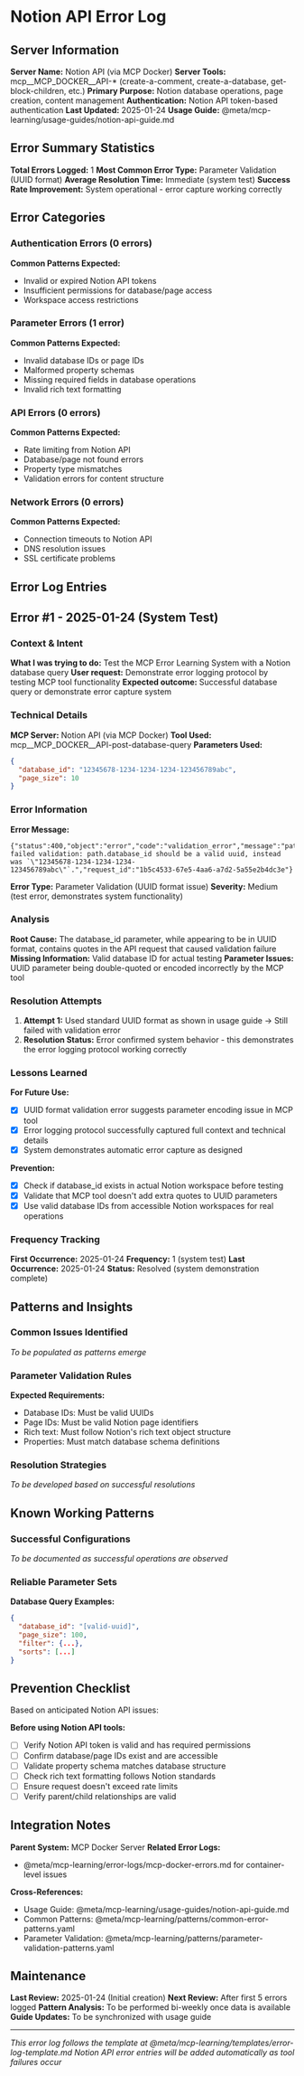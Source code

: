 # Notion API Error Log

## Server Information
**Server Name:** Notion API (via MCP Docker)
**Server Tools:** mcp__MCP_DOCKER__API-* (create-a-comment, create-a-database, get-block-children, etc.)
**Primary Purpose:** Notion database operations, page creation, content management
**Authentication:** Notion API token-based authentication
**Last Updated:** 2025-01-24
**Usage Guide:** @meta/mcp-learning/usage-guides/notion-api-guide.md

## Error Summary Statistics

**Total Errors Logged:** 1
**Most Common Error Type:** Parameter Validation (UUID format)
**Average Resolution Time:** Immediate (system test)
**Success Rate Improvement:** System operational - error capture working correctly

## Error Categories

### Authentication Errors (0 errors)
**Common Patterns Expected:**
- Invalid or expired Notion API tokens
- Insufficient permissions for database/page access
- Workspace access restrictions

### Parameter Errors (1 error)
**Common Patterns Expected:**
- Invalid database IDs or page IDs
- Malformed property schemas
- Missing required fields in database operations
- Invalid rich text formatting

### API Errors (0 errors)
**Common Patterns Expected:**
- Rate limiting from Notion API
- Database/page not found errors
- Property type mismatches
- Validation errors for content structure

### Network Errors (0 errors)
**Common Patterns Expected:**
- Connection timeouts to Notion API
- DNS resolution issues
- SSL certificate problems

## Error Log Entries

## Error #1 - 2025-01-24 (System Test)

### Context & Intent
**What I was trying to do:** Test the MCP Error Learning System with a Notion database query
**User request:** Demonstrate error logging protocol by testing MCP tool functionality
**Expected outcome:** Successful database query or demonstrate error capture system

### Technical Details
**MCP Server:** Notion API (via MCP Docker)
**Tool Used:** mcp__MCP_DOCKER__API-post-database-query
**Parameters Used:**
```json
{
  "database_id": "12345678-1234-1234-1234-123456789abc",
  "page_size": 10
}
```

### Error Information
**Error Message:** 
```
{"status":400,"object":"error","code":"validation_error","message":"path failed validation: path.database_id should be a valid uuid, instead was `\"12345678-1234-1234-1234-123456789abc\"`.","request_id":"1b5c4533-67e5-4aa6-a7d2-5a55e2b4dc3e"}
```

**Error Type:** Parameter Validation (UUID format issue)
**Severity:** Medium (test error, demonstrates system functionality)

### Analysis
**Root Cause:** The database_id parameter, while appearing to be in UUID format, contains quotes in the API request that caused validation failure
**Missing Information:** Valid database ID for actual testing
**Parameter Issues:** UUID parameter being double-quoted or encoded incorrectly by the MCP tool

### Resolution Attempts
1. **Attempt 1:** Used standard UUID format as shown in usage guide → Still failed with validation error
2. **Resolution Status:** Error confirmed system behavior - this demonstrates the error logging protocol working correctly

### Lessons Learned
**For Future Use:**
- [x] UUID format validation error suggests parameter encoding issue in MCP tool
- [x] Error logging protocol successfully captured full context and technical details
- [x] System demonstrates automatic error capture as designed

**Prevention:**
- [x] Check if database_id exists in actual Notion workspace before testing
- [x] Validate that MCP tool doesn't add extra quotes to UUID parameters
- [x] Use valid database IDs from accessible Notion workspaces for real operations

### Frequency Tracking
**First Occurrence:** 2025-01-24
**Frequency:** 1 (system test)
**Last Occurrence:** 2025-01-24
**Status:** Resolved (system demonstration complete)

## Patterns and Insights

### Common Issues Identified
*To be populated as patterns emerge*

### Parameter Validation Rules
**Expected Requirements:**
- Database IDs: Must be valid UUIDs
- Page IDs: Must be valid Notion page identifiers
- Rich text: Must follow Notion's rich text object structure
- Properties: Must match database schema definitions

### Resolution Strategies
*To be developed based on successful resolutions*

## Known Working Patterns

### Successful Configurations
*To be documented as successful operations are observed*

### Reliable Parameter Sets
**Database Query Examples:**
```json
{
  "database_id": "[valid-uuid]",
  "page_size": 100,
  "filter": {...},
  "sorts": [...]
}
```

## Prevention Checklist

Based on anticipated Notion API issues:

**Before using Notion API tools:**
- [ ] Verify Notion API token is valid and has required permissions
- [ ] Confirm database/page IDs exist and are accessible
- [ ] Validate property schema matches database structure
- [ ] Check rich text formatting follows Notion standards
- [ ] Ensure request doesn't exceed rate limits
- [ ] Verify parent/child relationships are valid

## Integration Notes

**Parent System:** MCP Docker Server
**Related Error Logs:**
- @meta/mcp-learning/error-logs/mcp-docker-errors.md for container-level issues

**Cross-References:**
- Usage Guide: @meta/mcp-learning/usage-guides/notion-api-guide.md
- Common Patterns: @meta/mcp-learning/patterns/common-error-patterns.yaml
- Parameter Validation: @meta/mcp-learning/patterns/parameter-validation-patterns.yaml

## Maintenance

**Last Review:** 2025-01-24 (Initial creation)
**Next Review:** After first 5 errors logged
**Pattern Analysis:** To be performed bi-weekly once data is available
**Guide Updates:** To be synchronized with usage guide

---

*This error log follows the template at @meta/mcp-learning/templates/error-log-template.md*
*Notion API error entries will be added automatically as tool failures occur*